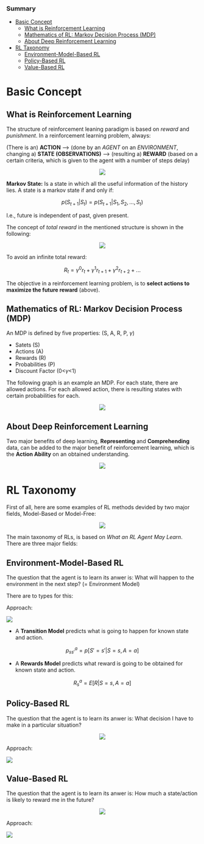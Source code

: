 ### Summary 

- [Basic Concept](#section-id-3)
  - [What is Reinforcement Learning](#section-id-5)
  - [Mathematics of RL: Markov Decision Process (MDP)](#section-id-40)
  - [About Deep Reinforcement Learning](#section-id-57)
- [RL Taxonomy](#section-id-66)
  - [Environment-Model-Based RL](#section-id-76)
  - [Policy-Based RL](#section-id-101)
  - [Value-Based RL](#section-id-116)
  




<div id='section-id-3'/>

# Basic Concept

<div id='section-id-5'/>

## What is Reinforcement Learning

The structure of reinforcement leaning paradigm is based on *reward* and *punishment*. In a reinforcement learning problem, always:

(There is an) **ACTION** --> (done by an *AGENT* on an *ENVIRONMENT*, changing a) **STATE (OBSERVATIONS)** --> (resulting a) **REWARD** (based on a certain criteria, which is given to the agent with a number of steps delay) 


<p align="center">
  <img src="../rl_loop.png"/>
</p>


**Markov State:** Is a state in which all the useful information of the history lies. A state is a markov state if and only if:

$$
  p(S_{t+1}|S_t) = p(S_{t+1}|S_1, S_2, ..., S_t)
$$

I.e., future is independent of past, given present.

The concept of *total reward* in the mentioned structure is shown in the following:

<p align="center">
  <img src="../rl_total_reward.png"/>
</p>

To avoid an infinite total reward:

$$
  R_t = \gamma^0r_t + \gamma^1r_{t+1} + \gamma^2r_{t+2} + ...
$$

The objective in a reinforcement learning problem, is to **select actions to maximize the future reward** (above).


<div id='section-id-40'/>

## Mathematics of RL: Markov Decision Process (MDP)

An MDP is defined by five properties: (S, A, R, P, $\gamma$)

- Satets (S)
- Actions (A)
- Rewards (R)
- Probabilities (P)
- Discount Factor (0<$\gamma$<1)

The following graph is an example an MDP. For each state, there are allowed actions. For each allowed action, there is resulting states with certain probabilities for each.

<p align="center">
  <img src="../mdp-graph.png"/>
</p>


<div id='section-id-57'/>

## About Deep Reinforcement Learning

Two major benefits of deep learning, **Representing** and **Comprehending** data, can be added to the major benefit of reinforcement learning, which is the **Action Ability** on an obtained understanding.

<p align="center">
  <img src="../drl.png"/>
</p>


<div id='section-id-66'/>

# RL Taxonomy

First of all, here are some examples of RL methods devided by two major fields, Model-Based or Model-Free:

<p align="center">
  <img src="../rl-taxonomy.png"/>
</p>

The main taxonomy of RLs, is based on *What an RL Agent May Learn*. There are three major fields:

<div id='section-id-76'/>

## Environment-Model-Based RL

The question that the agent is to learn its anwer is: What will happen to the environment in the next step? (= Environment Model)

There are to types for this:

Approach:

<p align="left">
  <img src="../model-based-rl.png"/>
</p>


- A **Transition Model** predicts what is going to happen for known state and action.

$$
p^a_{ss'} = p[S'=s' | S=s, A=a]
$$

- A **Rewards Model** predicts what reward is going to be obtained for known state and action.

$$
R^a_s = E[R| S=s, A=a]
$$

<div id='section-id-101'/>

## Policy-Based RL

The question that the agent is to learn its anwer is: What decision I have to make in a particular situation?

<p align="center">
  <img src="../policy.png"/>
</p>

Approach:

<p align="left">
  <img src="../policy-based-rl.png"/>
</p>


<div id='section-id-116'/>

## Value-Based RL

The question that the agent is to learn its anwer is: How much a state/action is likely to reward me in the future?

<p align="center">
  <img src="../val_func.png"/>
</p>

Approach:

<p align="left">
  <img src="../value-based-rl.png"/>
</p>



